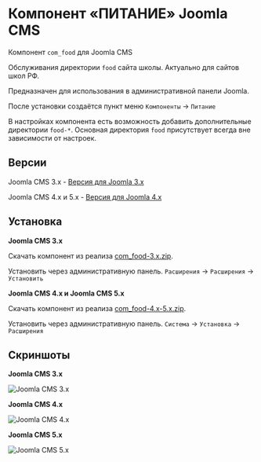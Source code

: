 # Компонент «ПИТАНИЕ» Joomla CMS

Компонент `com_food` для Joomla CMS

Обслуживания директории `food` сайта школы. Актуально для сайтов школ РФ.

Предназначен для использования в административной панели Joomla.

После установки создаётся пункт меню `Компоненты` -> `Питание`

В настройках компонента есть возможность добавить дополнительные директории `food-*`. Основная директория `food` присутствует всегда вне зависимости от настроек.

## Версии

Joomla CMS 3.x - [Версия для Joomla 3.x](../../tree/3.x)

Joomla CMS 4.x и 5.x - [Версия для Joomla 4.x](../../tree/4.x-5.x)

## Установка

**Joomla CMS 3.x**

Скачать компонент из реализа [com_food-3.x.zip](../../releases/latest/download/com_food-3.x.zip).

Установить через административную панель. `Расширения` -> `Расширения` -> `Установить`

**Joomla CMS 4.x и Joomla CMS 5.x**

Скачать компонент из реализа [com_food-4.x-5.x.zip](../../releases/latest/download/com_food-4.x-5.x.zip).

Установить через административную панель. `Система` -> `Установка` -> `Расширения`

## Скриншоты

**Joomla CMS 3.x**

![Joomla CMS 3.x](../../src-3/screen/com_food-3.x-0001.png?raw=true)

**Joomla CMS 4.x**

![Joomla CMS 4.x](../../src-4-5/screen/com_food-4.x-5.x-0002.png?raw=true)

**Joomla CMS 5.x**

![Joomla CMS 5.x](../../src-4-5/screen/com_food-4.x-5.x-0001.png?raw=true)
